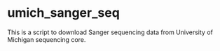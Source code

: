 # umich_sanger_seq
This is a script to download Sanger sequencing data from University of Michigan sequencing core.


